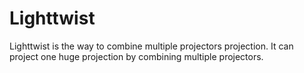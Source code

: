 # Lighttwist
Lighttwist is the way to combine multiple projectors projection. It can project one huge projection by combining multiple projectors. 
